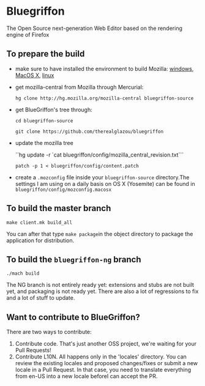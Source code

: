 # Bluegriffon

The Open Source next-generation Web Editor based on the rendering engine of Firefox

## To prepare the build

* make sure to have installed the environment to build Mozilla: [windows](https://developer.mozilla.org/En/Developer_Guide/Build_Instructions/Windows_Prerequisites), [MacOS X](https://developer.mozilla.org/En/Developer_Guide/Build_Instructions/Mac_OS_X_Prerequisites), [linux](https://developer.mozilla.org/En/Developer_Guide/Build_Instructions/Linux_Prerequisites)
* get mozilla-central from Mozilla through Mercurial:

  `hg clone http://hg.mozilla.org/mozilla-central bluegriffon-source`

* get BlueGriffon's tree through:

  `cd bluegriffon-source`

  `git clone https://github.com/therealglazou/bluegriffon`

* update the mozilla tree

  ``hg update -r `cat bluegriffon/config/mozilla_central_revision.txt```

  `patch -p 1 < bluegriffon/config/content.patch`

* create a `.mozconfig` file inside your `bluegriffon-source` directory.The  settings I am using on a daily basis on OS X (Yosemite) can be found in `bluegriffon/config/mozconfig.macosx`

## To build the master branch

`make client.mk build_all`

You can after that type `make package`in the object directory to package the application for distribution.

## To build the `bluegriffon-ng` branch

`./mach build`

The NG branch is not entirely ready yet: extensions and stubs are not built yet, and packaging is not ready yet. There are also a lot of regressions to fix and a lot of stuff to update.

## Want to contribute to BlueGriffon?

There are two ways to contribute:

1. Contribute code. That's just another OSS project, we're waiting for your Pull Requests!
2. Contribute L10N. All happens only in the 'locales' directory. You can review the existing locales and proposed changes/fixes or submit a new locale in a Pull Request. In that case, you need to translate everything from en-US into a new locale beforeI can accept the PR.
